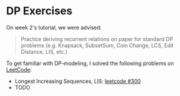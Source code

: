 # DP Exercises

On week 2's tutorial, we were advised: 

> Practice deriving recurrent relations on paper for standard DP problems (e.g. Knapsack, SubsetSum, Coin Change, LCS, Edit Distance, LIS, etc.)



To get familiar with DP-modeling, I solved the following problems on [LeetCode](https://leetcode.com/):

- Longest Increasing Sequences, LIS: [leetcode #300](https://leetcode.com/problems/longest-increasing-subsequence)
- TODO



